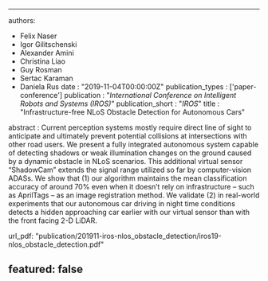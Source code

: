 ---

authors:
- Felix Naser
- Igor Gilitschenski
- Alexander Amini
- Christina Liao
- Guy Rosman
- Sertac Karaman
- Daniela Rus
date : "2019-11-04T00:00:00Z"
publication_types : ['paper-conference']
publication : "*International Conference on Intelligent Robots and Systems (IROS)*"
publication_short : "*IROS*"
title : "Infrastructure-free NLoS Obstacle Detection for Autonomous Cars"

abstract :  Current perception systems mostly require direct line of sight to anticipate and ultimately prevent potential collisions at intersections with other road users. We present a fully integrated autonomous system capable of detecting shadows or weak illumination changes on the ground caused by a dynamic obstacle in NLoS scenarios. This additional virtual sensor “ShadowCam” extends the signal range utilized so far by computer-vision ADASs. We show that (1) our algorithm maintains the mean classification accuracy of around 70% even when it doesn’t rely on infrastructure – such as AprilTags – as an image registration method. We validate (2) in real-world experiments that our autonomous car driving in night time conditions detects a hidden approaching car earlier with our virtual sensor than with the front facing 2-D LiDAR.

url_pdf: "publication/201911-iros-nlos_obstacle_detection/iros19-nlos_obstacle_detection.pdf"

featured: false
---